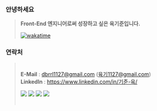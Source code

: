 ### 안녕하세요
> **Front-End 엔지니어로써 성장하고 싶은 육기준입니다.**  
>
> [![wakatime](https://wakatime.com/badge/user/018b4c78-faad-4221-95dd-ca0081068804.svg)](https://wakatime.com/@018b4c78-faad-4221-95dd-ca0081068804)

### 연락처 
> ㅤ  
> **E-Mail** : dbrrl1127@gmail.com (육기1127@gmail.com)  
> **LinkedIn** : https://www.linkedin.com/in/기준-육/
>  
> <a title="토스 간편송금 페이지로 이동합니다." href="https://toss.me/dragonis"><img src="https://img.shields.io/badge/Buy Me a Coffee-774DFF?style=for-the-badge&logo=ko-fi&logoColor=white&font "></a> <a title="포트폴리오 페이지로 이동합니다." href="https://six-standard.github.io/Portfolio/"><img src="https://img.shields.io/badge/Portfolio-white?style=for-the-badge&logo=notion&logoColor=gray"></a> <a title="이력서 페이지로 이동합니다." href="https://www.dsm-repo.com/resume_viewer/66dc46c0fcaf9157ccc2e3ff"><img src="https://img.shields.io/badge/Resume-white?style=for-the-badge&logo=notion&logoColor=gray"></a> <a title="제 벨로그로 이동합니다" href="https://velog.io/@six-standard/posts"><img src="https://img.shields.io/badge/Velog-21c998?style=for-the-badge&logo=dd&logoColor=white&font"></a>  
> ㅤ  
